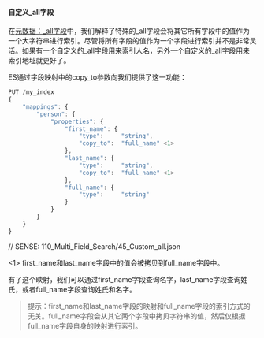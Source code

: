 #### 自定义_all字段

在[元数据：_all字段](../070_Index_Mgmt/32_Metadata_all.md)中，我们解释了特殊的_all字段会将其它所有字段中的值作为一个大字符串进行索引。尽管将所有字段的值作为一个字段进行索引并不是非常灵活。如果有一个自定义的_all字段用来索引人名，另外一个自定义的_all字段用来索引地址就更好了。

ES通过字段映射中的copy_to参数向我们提供了这一功能：

```Javascript
PUT /my_index
{
    "mappings": {
        "person": {
            "properties": {
                "first_name": {
                    "type":     "string",
                    "copy_to":  "full_name" <1>
                },
                "last_name": {
                    "type":     "string",
                    "copy_to":  "full_name" <1>
                },
                "full_name": {
                    "type":     "string"
                }
            }
        }
    }
}
```
// SENSE: 110_Multi_Field_Search/45_Custom_all.json

<1> first_name和last_name字段中的值会被拷贝到full_name字段中。

有了这个映射，我们可以通过first_name字段查询名字，last_name字段查询姓氏，或者full_name字段查询姓氏和名字。

> 提示：first_name和last_name字段的映射和full_name字段的索引方式的无关。full_name字段会从其它两个字段中拷贝字符串的值，然后仅根据full_name字段自身的映射进行索引。


<!--
[[custom-all]]
=== Custom _all Fields

In <<all-field>>, we explained that the special `_all` field indexes the values
from all other fields as one big string.((("_all field", sortas="all field")))((("multifield search", "custom _all fields"))) Having all fields indexed into one
field is not terribly flexible, though.  It would be nice to have one custom
`_all` field for the person's name, and another custom `_all` field for the
address.

Elasticsearch provides us with this functionality via the `copy_to` parameter
in a field ((("copy_to parameter")))((("mapping (types)", "copy_to parameter")))mapping:

[source,js]
--------------------------------------------------
PUT /my_index
{
    "mappings": {
        "person": {
            "properties": {
                "first_name": {
                    "type":     "string",
                    "copy_to":  "full_name" <1>
                },
                "last_name": {
                    "type":     "string",
                    "copy_to":  "full_name" <1>
                },
                "full_name": {
                    "type":     "string"
                }
            }
        }
    }
}
--------------------------------------------------
// SENSE: 110_Multi_Field_Search/45_Custom_all.json

<1> The values in the `first_name` and `last_name` fields
    are also copied to the `full_name` field.

With this mapping in place, we can query the `first_name` field for first
names, the `last_name` field for last name, or the `full_name` field for first
and last names.

NOTE: Mappings of the `first_name` and `last_name` fields have no bearing
on how the `full_name` field is indexed. The `full_name` field copies the
string values from the other two fields, then indexes them according to the
mapping of the `full_name` field only.

-->